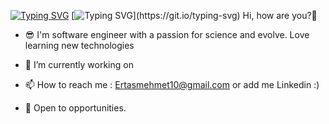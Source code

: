 [![Typing SVG](https://readme-typing-svg.demolab.com?font=Fira+Code&weight=300&size=25&duration=2000&pause=1000&width=500&height=77&lines=I'm+Mehmet+Ertas;Software+Engineer+in+Turkey%F0%9F%A7%91%E2%80%8D%F0%9F%92%BB)](https://git.io/typing-svg)
[![Typing SVG](https://readme-typing-svg.demolab.com?font=Fira+Code&weight=300&size=25&duration=2000&pause=1000&width=500&height=77&lines=_____________________________________)](https://git.io/typing-svg)
Hi, how are you?👋

* 😎 I'm software engineer with a passion for science and evolve. Love learning new technologies 

* 🌱 I’m currently working on

* 📫 How to reach me : Ertasmehmet10@gmail.com or add me Linkedin :)

* 👯 Open to opportunities.






